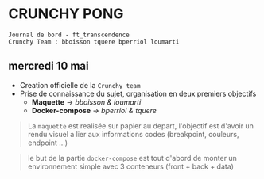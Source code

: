 # CRUNCHY PONG
```
Journal de bord - ft_transcendence
Crunchy Team : bboisson tquere bperriol loumarti
```

## mercredi 10 mai

- Creation officielle de la `Crunchy team`
- Prise de connaissance du sujet, organisation en deux premiers objectifs
  -  **Maquette** -> *bboisson & loumarti*
  - **Docker-compose** -> *bperriol & tquere*


> La `maquette` est realisée sur papier au depart, l'objectif est d'avoir
> un rendu visuel a lier aux informations codes (breakpoint, couleurs, endpoint ...)

> le but de la partie `docker-compose` est tout d'abord de monter un environnement
> simple avec 3 conteneurs (front + back + data)